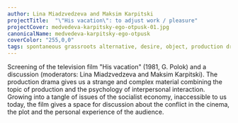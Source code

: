 ```yaml
---
author: Lina Miadzvedzeva and Maksim Karpitski
projectTitle:  "\"His vacation\": to adjust work / pleasure"
projectCover: medvedeva-karpitsky-ego-otpusk-01.jpg
canonicalName: medvedeva-karpitsky-ego-otpusk
coverColor: "255,0,0"
tags: spontaneous grassroots alternative, desire, object, production drama, outsourcing, sanatorium, HTP
---
```


Screening of the television film "His vacation" (1981, G. Polok) and a discussion (moderators: Lina Miadzvedzeva and Maksim Karpitski). The production drama gives us a strange and complex material combining the topic of production and the psychology of interpersonal interaction. Growing into a tangle of issues of the socialist economy, inaccessible to us today, the film gives a space for discussion about the conflict in the cinema, the plot and the personal experience of the audience.
